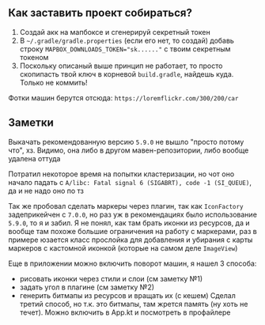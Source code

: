 ## Как заставить проект собираться?

1. Создай акк на мапбоксе и сгенерируй секретный токен
2. В `~/.gradle/gradle.properties` (если его нет, то создай) добавь строку `MAPBOX_DOWNLOADS_TOKEN="sk......"` с твоим секретным токеном
3. Поскольку описаный выше принцип не работает, то просто скопипасть твой ключ в корневой `build.gradle`, найдешь куда. Только не коммить! 

Фотки машин берутся отсюда: `https://loremflickr.com/300/200/car`

## Заметки

Выкачать рекомендованную версию `5.9.0` не вышло "просто потому что", хз. Видимо, она либо в другом мавен-репозитории, либо вообще удалена оттуда

Потратил некоторое время на попытки кластеризации, но чот оно начало падать с `A/libc: Fatal signal 6 (SIGABRT), code -1 (SI_QUEUE)`, да и не надо оно по тз

Так же пробовал сделать маркеры через плагин, так как `IconFactory` задеприкейчен с `7.0.0`, но раз уж в рекомендациях было использование `5.9.0`, то я и забил. 
Я не понял, как там брать иконки из ресурсов, да и вообще там похоже большие ограничения на работу с маркерами, раз в примере юзается класс прослойка для добавления
и убирания с карты маркеров с кастомной иконкой (которые на самом деле `ImageView`)
 
Еще в приложении можно включить поворот машин, я нашел 3 способа:
 - рисовать иконки через стили и слои (см заметку №1)
 - задать угол в плагине (см заметку №2)
 - генерить битмапы из ресурсов и вращать их (с кешем)
Сделал третий способ, но т.к. это битмапы, там жрется память (ну хоть не течет). Можно включить в App.kt и посмотреть в профайлере